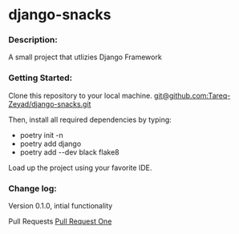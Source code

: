 # django-snacks

### Description:
A small project that utlizies Django Framework

### Getting Started:
Clone this repository to your local machine. [git@github.com:Tareq-Zeyad/django-snacks.git]()

Then, install all required dependencies by typing:

- poetry init -n
- poetry add django
- poetry add --dev black flake8

Load up the project using your favorite IDE.

### Change log:
Version 0.1.0, intial functionality


Pull Requests
[Pull Request One](https://github.com/Tareq-Zeyad/django-snacks/pull/11)
